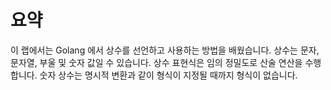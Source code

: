# 요약

이 랩에서는 Golang 에서 상수를 선언하고 사용하는 방법을 배웠습니다. 상수는 문자, 문자열, 부울 및 숫자 값일 수 있습니다. 상수 표현식은 임의 정밀도로 산술 연산을 수행합니다. 숫자 상수는 명시적 변환과 같이 형식이 지정될 때까지 형식이 없습니다.
